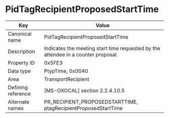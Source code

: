 # PidTagRecipientProposedStartTime

| Key | Value |
|---|---|
| Canonical name | PidTagRecipientProposedStartTime |
| Description | Indicates the meeting start time requested by the attendee in a counter proposal. |
| Property ID | 0x5FE3 |
| Data type | PtypTime, 0x0040 |
| Area | TransportRecipient |
| Defining reference | [MS-OXOCAL] section 2.2.4.10.5 |
| Alternate names | PR_RECIPIENT_PROPOSEDSTARTTIME, ptagRecipientProposedStartTime |
